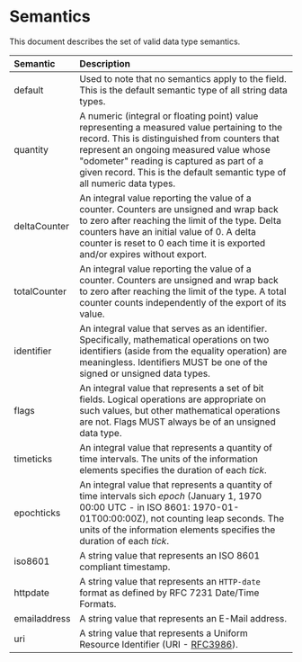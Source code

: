 # Semantics

This document describes the set of valid data type semantics.

Semantic | Description
:---|:---
default | Used to note that no semantics apply to the field. This is the default semantic type of all string data types.
quantity | A numeric (integral or floating point) value representing a measured value pertaining to the record. This is distinguished from counters that represent an ongoing measured value whose "odometer" reading is captured as part of a given record. This is the default semantic type of all numeric data types.
deltaCounter | An integral value reporting the value of a counter. Counters are unsigned and wrap back to zero after reaching the limit of the type. Delta counters have an initial value of 0. A delta counter is reset to 0 each time it is exported and/or expires without export.
totalCounter | An integral value reporting the value of a counter. Counters are unsigned and wrap back to zero after reaching the limit of the type. A total counter counts independently of the export of its value.
identifier | An integral value that serves as an identifier. Specifically, mathematical operations on two identifiers (aside from the equality operation) are meaningless. Identifiers MUST be one of the signed or unsigned data types.
flags | An integral value that represents a set of bit fields. Logical operations are appropriate on such values, but other mathematical operations are not. Flags MUST always be of an unsigned data type.
timeticks | An integral value that represents a quantity of time intervals. The units of the information elements specifies the duration of each *tick*.
epochticks | An integral value that represents a quantity of time intervals sich *epoch* (January 1, 1970 00:00 UTC - in ISO 8601: 1970-01-01T00:00:00Z), not counting leap seconds. The units of the information elements specifies the duration of each *tick*.
iso8601 | A string value that represents an ISO 8601 compliant timestamp.
httpdate | A string value that represents an `HTTP-date` format as defined by RFC 7231 Date/Time Formats.
emailaddress | A string value that represents an E-Mail address.
uri | A string value that represents a Uniform Resource Identifier (URI - [RFC3986](https://tools.ietf.org/html/rfc3986)).

